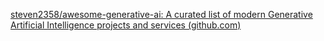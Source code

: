 
[steven2358/awesome-generative-ai: A curated list of modern Generative Artificial Intelligence projects and services (github.com)](https://github.com/steven2358/awesome-generative-ai)

